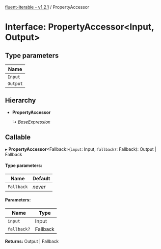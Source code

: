 [fluent-iterable - v1.2.1](../README.md) / PropertyAccessor

# Interface: PropertyAccessor<Input, Output\>

## Type parameters

Name |
------ |
`Input` |
`Output` |

## Hierarchy

* **PropertyAccessor**

  ↳ [*BaseExpression*](baseexpression.md)

## Callable

▸ **PropertyAccessor**<Fallback\>(`input`: Input, `fallback?`: Fallback): Output \| Fallback

#### Type parameters:

Name | Default |
------ | ------ |
`Fallback` | *never* |

#### Parameters:

Name | Type |
------ | ------ |
`input` | Input |
`fallback?` | Fallback |

**Returns:** Output \| Fallback
